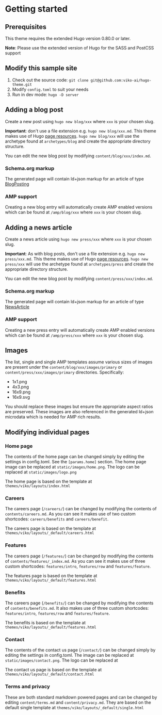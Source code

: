 # Getting started

## Prerequisites

This theme requires the extended Hugo version 0.80.0 or later.

**Note**: Please use the extended version of Hugo for the SASS and PostCSS support

## Modify this sample site

1. Check out the source code: `git clone git@github.com:viko-ai/hugo-theme.git`
2. Modify `config.toml` to suit your needs
3. Run in dev mode: `hugo -D server`

## Adding a blog post

Create a new post using `hugo new blog/xxx` where `xxx` is your chosen slug. 

**Important**: don't use a file extension e.g. `hugo new blog/xxx.md`. This theme makes use of 
Hugo [page resources][1]. `hugo new blog/xxx` will use the archetype found at `archetypes/blog` and create the 
appropriate directory structure.

You can edit the new blog post by modifying `content/blog/xxx/index.md`. 

### Schema.org markup

The generated page will contain ld+json markup for an article of type [BlogPosting][2]

### AMP support

Creating a new blog entry will automatically create AMP enabled versions which can be found at
`/amp/blog/xxx` where `xxx` is your chosen slug.

## Adding a news article

Create a news article using `hugo new press/xxx` where `xxx` is your chosen slug.

**Important**: As with blog posts, don't use a file extension e.g. `hugo new press/xxx.md`. This theme makes use of
Hugo [page resources][1]. `hugo new press/xxx` will use the archetype found at `archetypes/press` and create the
appropriate directory structure.

You can edit the new blog post by modifying `content/press/xxx/index.md`.

### Schema.org markup

The generated page will contain ld+json markup for an article of type [NewsArticle][3]

### AMP support

Creating a new press entry will automatically create AMP enabled versions which can be found at `/amp/press/xxx` 
where `xxx` is your chosen slug.

## Images

The list, single and single AMP templates assume various sizes of images are present under the 
`content/blog/xxx/images/primary` or `content/press/xxx/images/primary` directories. Specifically:

* 1x1.png
* 4x3.png
* 16x9.png
* 16x9.svg  

You should replace these images but ensure the appropriate aspect ratios are preserved. These images are also 
referenced in the generated ld+json microdata which is needed for AMP rich results.

## Modifying individual pages

### Home page

The contents of the home page can be changed simply by editing the settings in config.toml. See the `[params.home]` 
section. The home page image can be replaced at `static/images/home.png`. The logo can be replaced at 
`static/images/logo.png`

The home page is based on the template at `themes/viko/layouts/index.html`

### Careers

The careers page (`/careers/`) can be changed by modifying the contents of `contents/careers.md`. As you can
see it makes use of two custom shortcodes: `careers/benefits` and `careers/benefit`.

The careers page is based on the template at `themes/viko/layouts/_default/careers.html`

### Features

The careers page (`/features/`) can be changed by modifying the contents of `contents/features/_index.md`. As you can
see it makes use of three custom shortcodes: `features/intro`, `features/row` and `features/feature`.

The features page is based on the template at `themes/viko/layouts/_default/features.html`

### Benefits

The careers page (`/benefits/`) can be changed by modifying the contents of `contents/benefits.md`. It also makes use 
of three custom shortcodes: `features/intro`, `features/row` and `features/feature`.

The benefits is based on the template at `themes/viko/layouts/_default/features.html`

### Contact

The contents of the contact us page (`/contact/`) can be changed simply by editing the settings in config.toml. 
The image can be replaced at `static/images/contact.png`. The logo can be replaced at

The contact us page is based on the template at `themes/viko/layouts/_default/contact.html`

### Terms and privacy

These are both standard markdown powered pages and can be changed by editing `content/terms.md` and 
`content/privacy.md`. They are based on the default single template at `themes/viko/layouts/_default/single.html`

[1]: https://gohugo.io/content-management/page-resources/
[2]: https://schema.org/BlogPosting
[3]: https://schema.org/NewsArticle